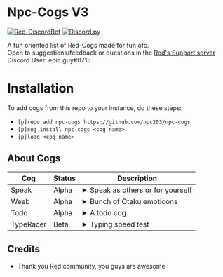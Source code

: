 # Npc-Cogs V3
[![Red-DiscordBot](https://img.shields.io/badge/Red--DiscordBot-V3-red.svg)](https://github.com/Cog-Creators/Red-DiscordBot) 
[![Discord.py](https://img.shields.io/badge/Discord.py-rewrite-blue.svg)](https://github.com/Rapptz/discord.py/tree/rewrite)  

A fun oriented list of Red-Cogs made for fun ofc.  
Open to suggestions/feedback or questions in the [Red's Support server](https://discord.gg/GET4DVk)  
Discord User: epic guy#0715  

 # Installation
To add cogs from this repo to your instance, do these steps:
- `[p]repo add npc-cogs https://github.com/npc203/npc-cogs`
- `[p]cog install npc-cogs <cog name>`
- `[p]load <cog name>`

## About Cogs
| Cog | Status | Description |
| --- | ---------- |---------------- |
| Speak | Alpha |<details><summary>Speak as others or for yourself</summary>This uses webhooks to mimic the person's identity and speak what you type, it also can speak stuff for you (insults and sadme)</details>
| Weeb | Alpha |<details><summary>Bunch of Otaku emoticons</summary>Expwess youw weebness using the bunch of wandom weeb emoticons UwU</details>
| Todo | Alpha |<details><summary>A todo cog</summary>A simple todo cog to remember your tasks</details>
| TypeRacer | Beta |<details><summary>Typing speed test</summary>Test you typing skills with this cog</details>
                                                                                                                                                                                                                          
## Credits
- Thank you Red community, you guys are awesome
